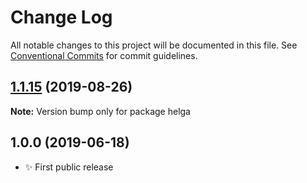 # Change Log

All notable changes to this project will be documented in this file.
See [Conventional Commits](https://conventionalcommits.org) for commit guidelines.

## [1.1.15](https://gitlab.com/codsen/codsen/compare/helga@1.1.14...helga@1.1.15) (2019-08-26)

**Note:** Version bump only for package helga





## 1.0.0 (2019-06-18)

- ✨ First public release
